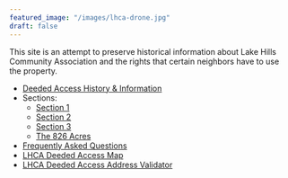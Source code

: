 ```yaml
---
featured_image: "/images/lhca-drone.jpg"
draft: false
---
```


This site is an attempt to preserve historical information about Lake Hills Community Association and the rights that certain neighbors have to use the property.

- [Deeded Access History & Information](/history)
- Sections:
  - [Section 1](/section1)
  - [Section 2](/section2)
  - [Section 3](/section3)
  - [The 826 Acres](/the826acres)
- [Frequently Asked Questions](/faq)
- [LHCA Deeded Access Map](https://www.google.com/maps/d/u/4/viewer?mid=1AhZ_Vgq3KF9WTXosjzneLWy25vI4NuY&ll=30.33780822213763%2C-97.86892531394552&z=14)
- [LHCA Deeded Access Address Validator](https://boundaries.lakehillsca.org)


